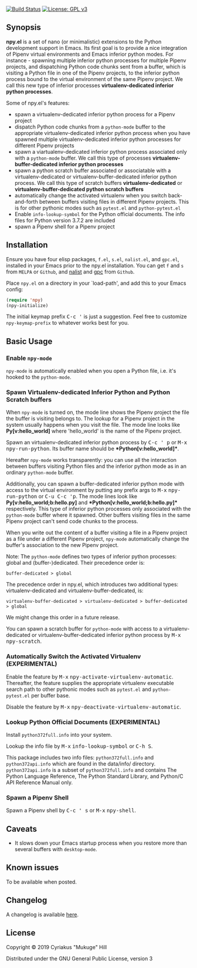[![Build Status](https://travis-ci.org/mukuge/npy.el.svg?branch=master)](https://travis-ci.org/mukuge/npy.el)
[![License: GPL v3](https://img.shields.io/badge/License-GPLv3-blue.svg)](https://www.gnu.org/licenses/gpl-3.0)

## Synopsis

**npy.el** is a set of nano (or minimalistic) extensions to the Python
development support in Emacs. Its first goal is to provide a nice
integration of Pipenv virtual environments and Emacs inferior python
modes.  For instance - spawning multiple inferior python processes for
multiple Pipenv projects, and dispatching Python code chunks sent from
a buffer, which is visiting a Python file in one of the Pipenv
projects, to the inferior python process bound to the virtual
environment of the same Pipenv project. We call this new type of
inferior processes **virtualenv-dedicated inferior python processes**.

Some of npy.el's features:

* spawn a virtualenv-dedicated inferior python process for a Pipenv project
* dispatch Python code chunks from a `python-mode` buffer to the
  appropriate virtualenv-dedicated inferior python process when you
  have spawned multiple virtualenv-dedicated inferior python processes
  for different Pipenv projects
* spawn a viartualenv-dedicated inferior python process associated
  only with a `python-mode` buffer. We call this type of processes
  **virtualenv-buffer-dedicated inferior python processes**
* spawn a python scratch buffer associated or associatable with a
  virtualenv-dedicated or virtualenv-buffer-dedicated inferior python
  process. We call this type of scratch buffers
  **virtualenv-dedicated** or **virtualenv-buffer-dedicated python
  scratch buffers**
* automatically change the activated virtualenv when you switch
  back-and-forth between buffers visiting files in different Pipenv
  projects. This is for other pythonic modes such as `pytest.el` and
  `python-pytest.el`
* Enable `info-lookup-symbol` for the Python official documents. The
  info files for Python version 3.7.2 are included
* spawn a Pipenv shell for a Pipenv project

## Installation

Ensure you have four elisp packages, `f.el`, `s.el`, `nalist.el`, and
`gpc.el`, installed in your Emacs prior to the npy.el
installation. You can get `f` and `s` from `MELPA` or `Github`, and
[nalist](https://github.com/mukuge/nalist.el) and
[gpc](https://github.com/mukuge/gpc.el) from `Github`.

Place `npy.el` on a directory in your `load-path', and add this to
your Emacs config:

```el
(require 'npy)
(npy-initialize)
```

The initial keymap prefix <kbd>C-c '</kbd> is just a suggestion. Feel free to
customize `npy-keymap-prefix` to whatever works best for you.

## Basic Usage

### Enable `npy-mode`

`npy-mode` is automatically enabled when you open a Python file, i.e.
it's hooked to the `python-mode`.

### Spawn Virtualenv-dedicated Inferior Python and Python Scratch buffers

When `npy-mode` is turned on, the mode line shows the Pipenv project
the file the buffer is visiting belongs to.  The lookup for a Pipenv
project in the system usually happens when you visit the file. The
mode line looks like **Py[v:hello_world]** where 'hello_world' is the
name of the Pipenv project.

Spawn an virtualenv-dedicated inferior python process by <kbd>C-c '
p</kbd> or <kbd>M-x</kbd> <kbd>npy-run-python</kbd>. Its buffer name
should be **\*Python[v:hello_world]\***.

Hereafter `npy-mode` works transparently: you can use all the
interaction between buffers visiting Python files and the inferior
python mode as in an ordinary `python-mode` buffer.

Additionally, you can spawn a buffer-dedicated inferior python mode
with access to the virtual environment by putting any prefix args to
<kbd>M-x</kbd> <kbd>npy-run-python</kbd> or <kbd>C-u C-c 'p</kbd>. The
mode lines look like **Py[v:hello_world;b:hello.py]** and
**\*Python[v:hello_world;b:hello.py]\*** respectively.  This type of
inferior python processes only associated with the `python-mode`
buffer where it spawned. Other buffers visiting files in the same
Pipenv project can't send code chunks to the process.

When you write out the content of a buffer visiting a file in a Pipenv
project as a file under a different Pipenv project, `npy-mode`
automatically change the buffer's association to the new Pipenv
project.

Note: The `python-mode` defines two types of inferior python
processes: global and (buffer-)dedicated. Their precedence order is:

```
buffer-dedicated > global
```

The precedence order in npy.el, which introduces two additional types:
virtualenv-dedicated and virtualenv-buffer-dedicated, is:

```
virtualenv-buffer-dedicated > virtualenv-dedicated > buffer-dedicated > global
```

We might change this order in a future release.

You can spawn a scratch buffer for `python-mode` with access to a
virtualenv-dedicated or virtualenv-buffer-dedicated inferior python
process by <kbd>M-x</kbd> <kbd>npy-scratch</kbd>.

### Automatically Switch the Activated Virtualenv (EXPERIMENTAL)

Enable the feature by <kbd>M-x</kbd>
<kbd>npy-activate-virtualenv-automatic</kbd>. Thereafter, the feature
supplies the appropriate virtualenv executable search path to other
pythonic modes such as `pytest.el` and `python-pytest.el` per buffer
base.

Disable the feature by <kbd>M-x</kbd>
<kbd>npy-deactivate-virtualenv-automatic</kbd>.

### Lookup Python Official Documents (EXPERIMENTAL)

Install `python372full.info` into your system. 

Lookup the info file by <kbd>M-x</kbd> <kbd>info-lookup-symbol</kbd>
or <kbd>C-h S</kbd>.

This package includes two info files: `python372full.info` and
`python372api.info` which are found in the data/info/
directory. `python372api.info` is a subset of `python372full.info` and
contains The Python Language Reference, The Python Standard Library,
and Python/C API Reference Manual only.

### Spawn a Pipenv Shell

Spawn a Pipenv shell by <kbd>C-c ' s</kbd> or <kbd>M-x</kbd>
<kbd>npy-shell</kbd>.

## Caveats

* It slows down your Emacs startup process when you restore more than
  several buffers with `desktop-mode`.

## Known issues

To be available when posted.

## Changelog

A changelog is available [here](CHANGELOG.md).

## License

Copyright © 2019 Cyriakus "Mukuge" Hill

Distributed under the GNU General Public License, version 3
